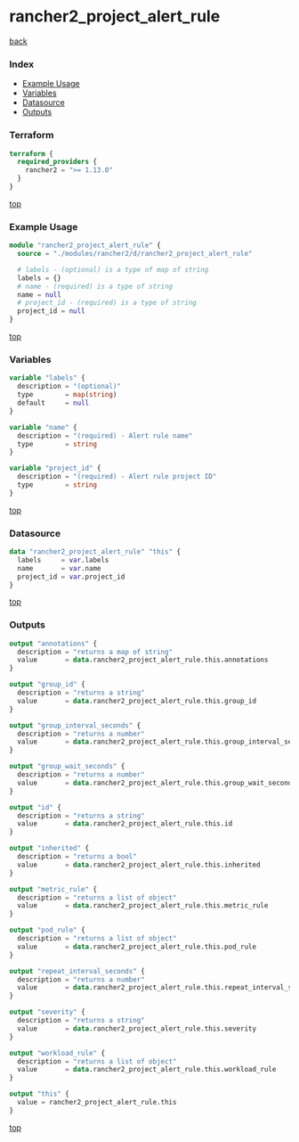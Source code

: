 # rancher2_project_alert_rule

[back](../rancher2.md)

### Index

- [Example Usage](#example-usage)
- [Variables](#variables)
- [Datasource](#datasource)
- [Outputs](#outputs)

### Terraform

```terraform
terraform {
  required_providers {
    rancher2 = ">= 1.13.0"
  }
}
```

[top](#index)

### Example Usage

```terraform
module "rancher2_project_alert_rule" {
  source = "./modules/rancher2/d/rancher2_project_alert_rule"

  # labels - (optional) is a type of map of string
  labels = {}
  # name - (required) is a type of string
  name = null
  # project_id - (required) is a type of string
  project_id = null
}
```

[top](#index)

### Variables

```terraform
variable "labels" {
  description = "(optional)"
  type        = map(string)
  default     = null
}

variable "name" {
  description = "(required) - Alert rule name"
  type        = string
}

variable "project_id" {
  description = "(required) - Alert rule project ID"
  type        = string
}
```

[top](#index)

### Datasource

```terraform
data "rancher2_project_alert_rule" "this" {
  labels     = var.labels
  name       = var.name
  project_id = var.project_id
}
```

[top](#index)

### Outputs

```terraform
output "annotations" {
  description = "returns a map of string"
  value       = data.rancher2_project_alert_rule.this.annotations
}

output "group_id" {
  description = "returns a string"
  value       = data.rancher2_project_alert_rule.this.group_id
}

output "group_interval_seconds" {
  description = "returns a number"
  value       = data.rancher2_project_alert_rule.this.group_interval_seconds
}

output "group_wait_seconds" {
  description = "returns a number"
  value       = data.rancher2_project_alert_rule.this.group_wait_seconds
}

output "id" {
  description = "returns a string"
  value       = data.rancher2_project_alert_rule.this.id
}

output "inherited" {
  description = "returns a bool"
  value       = data.rancher2_project_alert_rule.this.inherited
}

output "metric_rule" {
  description = "returns a list of object"
  value       = data.rancher2_project_alert_rule.this.metric_rule
}

output "pod_rule" {
  description = "returns a list of object"
  value       = data.rancher2_project_alert_rule.this.pod_rule
}

output "repeat_interval_seconds" {
  description = "returns a number"
  value       = data.rancher2_project_alert_rule.this.repeat_interval_seconds
}

output "severity" {
  description = "returns a string"
  value       = data.rancher2_project_alert_rule.this.severity
}

output "workload_rule" {
  description = "returns a list of object"
  value       = data.rancher2_project_alert_rule.this.workload_rule
}

output "this" {
  value = rancher2_project_alert_rule.this
}
```

[top](#index)